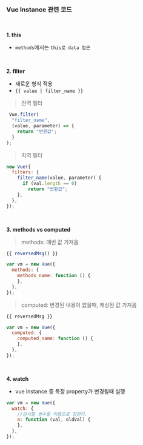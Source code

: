 ### Vue Instance 관련 코드

<br>

**1. this**
- `methods`에서는 `this로 data 접근`

<br>

**2. filter**
- 새로운 형식 적용
- `{{ value | filter_name }}`
> 전역 필터
```javascript
 Vue.filter(
  "filter_name",
  (value, parameter) => {
    return "변환값";
  }
);
```
> 지역 필터
```javascript
new Vue({
  filters: {
    filter_name(value, parameter) {
      if (val.length == 0) 
        return "변환값";
    },
  },
});
```

<br>

**3. methods vs computed**
> methods: 매번 값 가져옴
```javascript
{{ reversedMsg() }}

var vm = new Vue({
  methods: {
    methods_name: function () {
    },
  },
});
```
> computed: 변경된 내용이 없을때, 캐싱된 값 가져옴
```javascript
{{ reversedMsg }}

var vm = new Vue({
  computed: {
    computed_name: function () {
    },
  },
});
```

<br>

**4. watch**
- vue instance 중 특정 property가 변경될때 실행
```javascript
var vm = new Vue({
  watch: {
    //감시할 변수를 이름으로 정한다.
    a: function (val, oldVal) {
    },
  },
});
```
